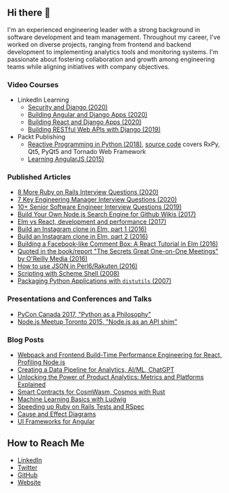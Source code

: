## Hi there 👋

I'm an experienced engineering leader with a strong background in software development and team management. Throughout my career, I've worked on diverse projects, ranging from frontend and backend development to implementing analytics tools and monitoring systems. I'm passionate about fostering collaboration and growth among engineering teams while aligning initiatives with company objectives.

### Video Courses
- LinkedIn Learning
  - [Security and Django (2020)](https://www.linkedin.com/learning/securing-django-applications/security-and-django)
  - [Building Angular and Django Apps (2020)](https://www.linkedin.com/learning/building-angular-and-django-apps)
  - [Building React and Django Apps (2020)](https://www.linkedin.com/learning/building-react-and-django-apps)
  - [Building RESTful Web APIs with Django (2019)](https://www.linkedin.com/learning/building-restful-web-apis-with-django)
- Packt Publishing
  - [Reactive Programming in Python (2018)](https://www.google.ca/books/edition/Reactive_Programming_in_Python/H60lzgEACAAJ?hl=en), [source code](https://github.com/PacktPublishing/Reactive-Programming-in-Python) covers RxPy, Qt5, PyQt5 and Tornado Web Framework
  - [Learning AngularJS (2015)](https://books.google.ca/books/about/Learning_AngularJS_Testing.html?id=81VEzQEACAAJ&redir_esc=y)

### Published Articles
- [8 More Ruby on Rails Interview Questions (2020)](https://www.codementor.io/blog/ruby-on-rails-interview-8snhikclb9)
- [7 Key Engineering Manager Interview Questions (2020)](https://arc.dev/developer-blog/engineering-manager-interview-questions/)
- [10+ Senior Software Engineer Interview Questions (2019)](https://arc.dev/employer-blog/senior-software-engineer-interview-questions/)
- [Build Your Own Node.js Search Engine for Github Wikis (2017)](https://www.codementor.io/@rudolfolah/node-js-search-engine-github-s2gh0sfl8)
- [Elm vs React, development and performance (2017)](https://www.codementor.io/@rudolfolah/elm-vs-react-development-performance-compare-603dyh83m)
- [Build an Instagram clone in Elm, part 1 (2016)](https://www.codementor.io/@rudolfolah/build-instagram-clone-in-elm-instaelm-part-1-krkwt54gl)
- [Build an Instagram clone in Elm, part 2 (2016)](https://www.codementor.io/@rudolfolah/build-an-instagram-clone-in-elm-instaelm-part-2-ob8jxfqgl)
- [Building a Facebook-like Comment Box: A React Tutorial in Elm (2016)](https://www.codementor.io/@rudolfolah/build-facebook-commentbox-react-tutorial-elm-du108902p)
- [Quoted in the book/report "The Secrets Great One-on-One Meetings" by O'Reilly Media (2016)](https://learning.oreilly.com/library/view/the-secrets-behind/9781491995112/)
- [How to use JSON in Perl6/Rakuten (2016)](https://www.codementor.io/perl/tutorial/how-to-use-json-in-perl-6)
- [Scripting with Scheme Shell (2008)](https://www.linux.com/news/scripting-scheme-shell/)
- [Packaging Python Applications with `distutils` (2007)](https://www.linux.com/news/spreading-python-applications/)

### Presentations and Conferences and Talks
- [PyCon Canada 2017, "Python as a Philosophy"](https://www.youtube.com/watch?v=zkjYOKLvZko)
- [Node.js Meetup Toronto 2015, "Node.js as an API shim"](https://www.youtube.com/watch?v=qExA0jLc7zA)

### Blog Posts
- [Webpack and Frontend Build-Time Performance Engineering for React, Profiling Node.js](https://rudolfolah.com/profiling-webpack-node-react/)
- [Creating a Data Pipeline for Analytics, AI/ML, ChatGPT](https://rudolfolah.com/data-pipeline-product-analytics-ai-ml-chatgpt/)
- [Unlocking the Power of Product Analytics: Metrics and Platforms Explained](https://www.modernlearner.org/product-analytics-introduction/)
- [Smart Contracts for CosmWasm, Cosmos with Rust](https://rudolfolah.com/smart-contracts-for-cosmos-blockchain/)
- [Machine Learning Basics with Ludwig](https://rudolfolah.com/machine-learning-basics-with-ludwig/)
- [Speeding up Ruby on Rails Tests and RSpec](https://rudolfolah.com/speed-up-ruby-rails-rspec-tests/)
- [Cause and Effect Diagrams](https://rudolfolah.com/cause-and-effect-diagrams/)
- [UI Frameworks for Angular](https://www.modernlearner.org/ui-frameworks-for-angular/)

## How to Reach Me
- [LinkedIn](https://ca.linkedin.com/in/rolah)
- [Twitter](https://twitter.com/rudolf_olah)
- [GitHub](https://github.com/rudolfolah)
- [Website](https://rudolfolah.com/)
